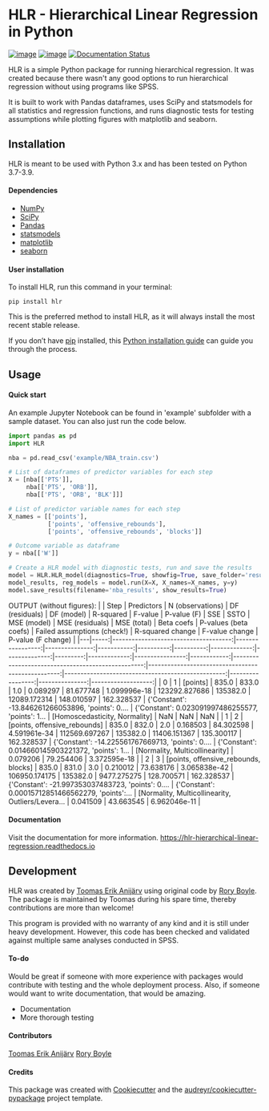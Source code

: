 # HLR - Hierarchical Linear Regression in Python

[![image](https://img.shields.io/pypi/v/HLR.svg)](https://pypi.python.org/pypi/HLR) [![image](https://img.shields.io/travis/teanijarv/HLR.svg)](https://travis-ci.com/teanijarv/HLR) [![Documentation Status](https://readthedocs.org/projects/hlr-hierarchical-linear-regression/badge/?version=latest)](https://hlr-hierarchical-linear-regression.readthedocs.io/en/latest/?version=latest)

HLR is a simple Python package for running hierarchical regression. It was created because there wasn't any good options to run hierarchical regression without using programs like SPSS.

It is built to work with Pandas dataframes, uses SciPy and statsmodels for all statistics and regression functions, and runs diagnostic tests for testing assumptions while plotting figures with matplotlib and seaborn.

## Installation
HLR is meant to be used with Python 3.x and has been tested on Python 3.7-3.9.

#### Dependencies
- [NumPy](https://numpy.org/)
- [SciPy](https://www.scipy.org/)
- [Pandas](https://pandas.pydata.org/)
- [statsmodels](https://www.statsmodels.org/)
- [matplotlib](https://matplotlib.org/)
- [seaborn](https://seaborn.pydata.org/)

#### User installation
To install HLR, run this command in your terminal:

`pip install hlr`

This is the preferred method to install HLR, as it will always install the most recent stable release.

If you don’t have [pip](https://pip.pypa.io/) installed, this [Python installation guide](http://docs.python-guide.org/en/latest/starting/installation/) can guide you through the process.

## Usage

#### Quick start
An example Jupyter Notebook can be found in 'example' subfolder with a sample dataset. You can also just run the code below.

```python
import pandas as pd
import HLR

nba = pd.read_csv('example/NBA_train.csv')

# List of dataframes of predictor variables for each step
X = [nba[['PTS']],
     nba[['PTS', 'ORB']],
     nba[['PTS', 'ORB', 'BLK']]]

# List of predictor variable names for each step
X_names = [['points'],
           ['points', 'offensive_rebounds'], 
           ['points', 'offensive_rebounds', 'blocks']]

# Outcome variable as dataframe
y = nba[['W']]

# Create a HLR model with diagnostic tests, run and save the results
model = HLR.HLR_model(diagnostics=True, showfig=True, save_folder='results', verbose=True)
model_results, reg_models = model.run(X=X, X_names=X_names, y=y)
model.save_results(filename='nba_results', show_results=True)
```
OUTPUT (without figures):
|   | Step |                           Predictors | N (observations) | DF (residuals) | DF (model) | R-squared |   F-value |  P-value (F) |           SSE |     SSTO |  MSE (model) | MSE (residuals) | MSE (total) |                                        Beta coefs |                             P-values (beta coefs) |                       Failed assumptions (check!) | R-squared change | F-value change | P-value (F change) |
|---|-----:|-------------------------------------:|-----------------:|---------------:|-----------:|----------:|----------:|-------------:|--------------:|---------:|-------------:|----------------:|------------:|--------------------------------------------------:|--------------------------------------------------:|--------------------------------------------------:|-----------------:|---------------:|-------------------:|
| 0 |    1 |                             [points] |            835.0 |          833.0 |        1.0 |  0.089297 | 81.677748 | 1.099996e-18 | 123292.827686 | 135382.0 | 12089.172314 |      148.010597 |  162.328537 | {'Constant': -13.846261266053896, 'points': 0.... | {'Constant': 0.023091997486255577, 'points': 1... |                     [Homoscedasticity, Normality] |              NaN |            NaN |                NaN |
| 1 |    2 |         [points, offensive_rebounds] |            835.0 |          832.0 |        2.0 |  0.168503 | 84.302598 | 4.591961e-34 | 112569.697267 | 135382.0 | 11406.151367 |      135.300117 |  162.328537 | {'Constant': -14.225561767669713, 'points': 0.... | {'Constant': 0.014660145903221372, 'points': 1... |                    [Normality, Multicollinearity] |         0.079206 |      79.254406 |       3.372595e-18 |
| 2 |    3 | [points, offensive_rebounds, blocks] |            835.0 |          831.0 |        3.0 |  0.210012 | 73.638176 | 3.065838e-42 | 106950.174175 | 135382.0 |  9477.275275 |      128.700571 |  162.328537 | {'Constant': -21.997353037483723, 'points': 0.... | {'Constant': 0.00015712851466562279, 'points':... | [Normality, Multicollinearity, Outliers/Levera... |         0.041509 |      43.663545 |       6.962046e-11 |

#### Documentation
Visit the documentation for more information.
 <https://hlr-hierarchical-linear-regression.readthedocs.io>

## Development
HLR was created by [Toomas Erik Anijärv](https://www.toomaserikanijarv.com) using original code by [Rory Boyle](https://github.com/rorytboyle). The package is maintained by Toomas during his spare time, thereby contributions are more than welcome!

This program is provided with no warranty of any kind and it is still under heavy development. However, this code has been checked and validated against multiple same analyses conducted in SPSS.

#### To-do
Would be great if someone with more experience with packages would contribute with testing and the whole deployment process. Also, if someone would want to write documentation, that would be amazing.
- Documentation
- More thorough testing

#### Contributors
[Toomas Erik Anijärv](https://github.com/teanijarv)
[Rory Boyle](https://github.com/rorytboyle)

#### Credits
This package was created with [Cookiecutter](https://github.com/audreyr/cookiecutter) and the [audreyr/cookiecutter-pypackage](https://github.com/audreyr/cookiecutter-pypackage) project template.
